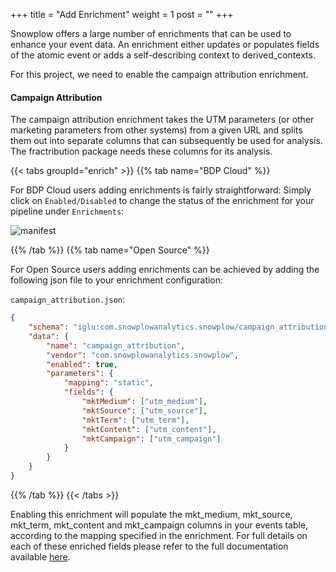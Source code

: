+++
title = "Add Enrichment"
weight = 1
post = ""
+++

Snowplow offers a large number of enrichments that can be used to enhance your event data. An enrichment either updates or populates fields of the atomic event or adds a self-describing context to derived_contexts.

For this project, we need to enable the campaign attribution enrichment.

#### Campaign Attribution
The campaign attribution enrichment takes the UTM parameters (or other marketing parameters from other systems) from a given URL and splits them out into separate columns that can subsequently be used for analysis. The fractribution package needs these columns for its analysis. 


{{< tabs groupId="enrich" >}}
{{% tab name="BDP Cloud" %}}

For BDP Cloud users adding enrichments is fairly straightforward: Simply click on `Enabled/Disabled` to change the status of the enrichment for your pipeline under `Enrichments`:

![manifest](../images/enrich.png)

{{% /tab %}}
{{% tab name="Open Source" %}}

For Open Source users adding enrichments can be achieved by adding the following json file to your enrichment configuration:

`campaign_attribution.json`:

```json
{
	"schema": "iglu:com.snowplowanalytics.snowplow/campaign_attribution/jsonschema/1-0-1",
	"data": {
		"name": "campaign_attribution",
		"vendor": "com.snowplowanalytics.snowplow",
		"enabled": true,
		"parameters": {
			"mapping": "static",
			"fields": {
				"mktMedium": ["utm_medium"],
				"mktSource": ["utm_source"],
				"mktTerm": ["utm_term"],
				"mktContent": ["utm_content"],
				"mktCampaign": ["utm_campaign"]
			}
		}
	}
}
```

{{% /tab %}}
{{< /tabs >}}

Enabling this enrichment will populate the mkt_medium, mkt_source, mkt_term, mkt_content and mkt_campaign columns in your events table, according to the mapping specified in the enrichment.
For full details on each of these enriched fields please refer to the full documentation available [here](https://docs.snowplow.io/docs/enriching-your-data/available-enrichments/campaign-attribution-enrichment/).